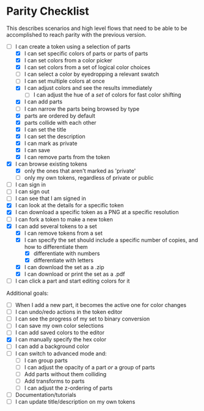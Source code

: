 # Parity Checklist

This describes scenarios and high level flows that need to be able to be accomplished to reach parity with the previous version.

- [ ] I can create a token using a selection of parts
  - [x] I can set specific colors of parts or parts of parts
  - [x] I can set colors from a color picker
  - [x] I can set colors from a set of logical color choices
  - [ ] I can select a color by eyedropping a relevant swatch
  - [ ] I can set multiple colors at once
  - [x] I can adjust colors and see the results immediately
    - [ ] I can adjust the hue of a _set_ of colors for fast color shifting
  - [x] I can add parts
  - [ ] I can narrow the parts being browsed by type
  - [x] parts are ordered by default
  - [x] parts collide with each other
  - [x] I can set the title
  - [x] I can set the description
  - [x] I can mark as private
  - [x] I can save
  - [x] I can remove parts from the token
- [x] I can browse existing tokens
  - [x] only the ones that aren't marked as 'private'
  - [ ] only my own tokens, regardless of private or public
- [ ] I can sign in
- [ ] I can sign out
- [ ] I can see that I am signed in
- [x] I can look at the details for a specific token
- [x] I can download a specific token as a PNG at a specific resolution
- [ ] I can fork a token to make a new token
- [x] I can add several tokens to a set
  - [x] I can remove tokens from a set
  - [x] I can specify the set should include a specific number of copies, and how to differentiate them
    - [x] differentiate with numbers
    - [x] differentiate with letters
  - [x] I can download the set as a .zip
  - [x] I can download or print the set as a .pdf
- [ ] I can click a part and start editing colors for it

Additional goals:

- [ ] When I add a new part, it becomes the active one for color changes
- [ ] I can undo/redo actions in the token editor
- [ ] I can see the progress of my set to binary conversion
- [ ] I can save my own color selections
- [ ] I can add saved colors to the editor
- [x] I can manually specify the hex color
- [ ] I can add a background color
- [ ] I can switch to advanced mode and:
  - [ ] I can group parts
  - [ ] I can adjust the opacity of a part _or_ a group of parts
  - [ ] Add parts without them colliding
  - [ ] Add transforms to parts
  - [ ] I can adjust the z-ordering of parts
- [ ] Documentation/tutorials
- [ ] I can update title/description on my own tokens
